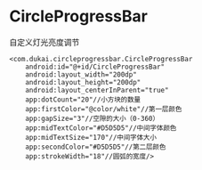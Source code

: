 # CircleProgressBar
自定义灯光亮度调节  

    <com.dukai.circleprogressbar.CircleProgressBar
	    android:id="@+id/CircleProgressBar"
	    android:layout_width="200dp"
	    android:layout_height="200dp"
	    android:layout_centerInParent="true"
	    app:dotCount="20"//小方块的数量
	    app:firstColor="@color/white"//第一层颜色
	    app:gapSize="3"//空隙的大小（0-360）
	    app:midTextColor="#D5D5D5"//中间字体颜色
	    app:midTextSize="170"//中间字体大小
	    app:secondColor="#D5D5D5"//第二层颜色
	    app:strokeWidth="18"//圆弧的宽度/>
